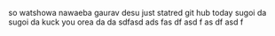 so watshowa nawaeba gaurav desu just statred git hub today
sugoi da sugoi da
kuck you orea da da
sdfasd
ads
fas
df
asd
f
as
df
asd
f
